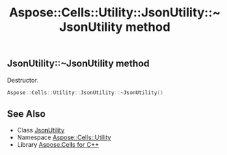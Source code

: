 ﻿---
title: Aspose::Cells::Utility::JsonUtility::~JsonUtility method
linktitle: ~JsonUtility
second_title: Aspose.Cells for C++ API Reference
description: 'Aspose::Cells::Utility::JsonUtility::~JsonUtility method. Destructor in C++.'
type: docs
weight: 200
url: /cpp/aspose.cells.utility/jsonutility/~jsonutility/
---
## JsonUtility::~JsonUtility method


Destructor.

```cpp
Aspose::Cells::Utility::JsonUtility::~JsonUtility()
```

## See Also

* Class [JsonUtility](../)
* Namespace [Aspose::Cells::Utility](../../)
* Library [Aspose.Cells for C++](../../../)
